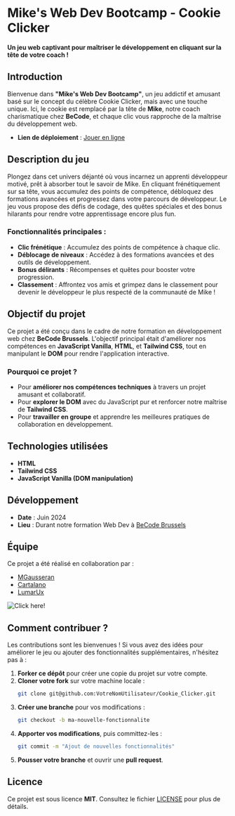 # Mike's Web Dev Bootcamp - Cookie Clicker

**Un jeu web captivant pour maîtriser le développement en cliquant sur la tête de votre coach !**

## Introduction

Bienvenue dans **"Mike's Web Dev Bootcamp"**, un jeu addictif et amusant basé sur le concept du célèbre Cookie Clicker, mais avec une touche unique. Ici, le cookie est remplacé par la tête de **Mike**, notre coach charismatique chez **BeCode**, et chaque clic vous rapproche de la maîtrise du développement web.

- **Lien de déploiement** : [Jouer en ligne](https://mgausseran.github.io/Cookie_Clicker/)

## Description du jeu

Plongez dans cet univers déjanté où vous incarnez un apprenti développeur motivé, prêt à absorber tout le savoir de Mike. En cliquant frénétiquement sur sa tête, vous accumulez des points de compétence, débloquez des formations avancées et progressez dans votre parcours de développeur. Le jeu vous propose des défis de codage, des quêtes spéciales et des bonus hilarants pour rendre votre apprentissage encore plus fun.

### Fonctionnalités principales :

- **Clic frénétique** : Accumulez des points de compétence à chaque clic.
- **Déblocage de niveaux** : Accédez à des formations avancées et des outils de développement.
- **Bonus délirants** : Récompenses et quêtes pour booster votre progression.
- **Classement** : Affrontez vos amis et grimpez dans le classement pour devenir le développeur le plus respecté de la communauté de Mike !

## Objectif du projet

Ce projet a été conçu dans le cadre de notre formation en développement web chez **BeCode Brussels**. L'objectif principal était d'améliorer nos compétences en **JavaScript Vanilla**, **HTML**, et **Tailwind CSS**, tout en manipulant le **DOM** pour rendre l'application interactive.

### Pourquoi ce projet ?

- Pour **améliorer nos compétences techniques** à travers un projet amusant et collaboratif.
- Pour **explorer le DOM** avec du JavaScript pur et renforcer notre maîtrise de **Tailwind CSS**.
- Pour **travailler en groupe** et apprendre les meilleures pratiques de collaboration en développement.

## Technologies utilisées

- **HTML**
- **Tailwind CSS**
- **JavaScript Vanilla (DOM manipulation)**

## Développement

- **Date** : Juin 2024
- **Lieu** : Durant notre formation Web Dev à [BeCode Brussels](https://becode.org/)

## Équipe

Ce projet a été réalisé en collaboration par :

- [MGausseran](https://github.com/MGausseran)
- [Cartalano](https://github.com/cartalano)
- [LumarUx](https://github.com/Lumar-ux)

![Click here!](https://a0.anyrgb.com/pngimg/1632/50/mouse-pointer-point-and-click-bitmap-cursor-pointer-computer-mouse-tap-icon-design-arrow-trademark.png)

## Comment contribuer ?

Les contributions sont les bienvenues ! Si vous avez des idées pour améliorer le jeu ou ajouter des fonctionnalités supplémentaires, n'hésitez pas à :

1. **Forker ce dépôt** pour créer une copie du projet sur votre compte.
2. **Cloner votre fork** sur votre machine locale :
   ```bash
   git clone git@github.com:VotreNomUtilisateur/Cookie_Clicker.git
   ```
3. **Créer une branche** pour vos modifications :
   ```bash
   git checkout -b ma-nouvelle-fonctionnalite
   ```
4. **Apporter vos modifications**, puis committez-les :
   ```bash
   git commit -m "Ajout de nouvelles fonctionnalités"
   ```
5. **Pousser votre branche** et ouvrir une **pull request**.

## Licence

Ce projet est sous licence **MIT**. Consultez le fichier [LICENSE](https://opensource.org/licenses/MIT) pour plus de détails.
